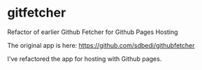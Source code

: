 # gitfetcher
Refactor of earlier Github Fetcher for Github Pages Hosting

The original app is here: https://github.com/sdbedi/githubfetcher

I've refactored the app for hosting with Github pages.

